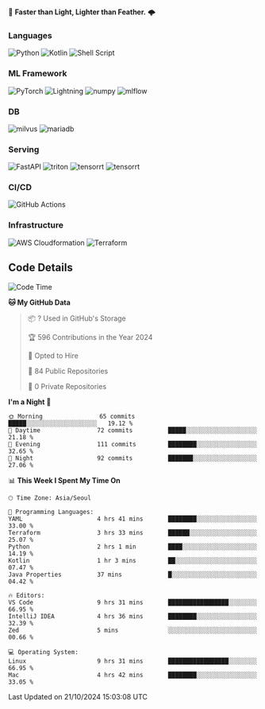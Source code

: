 :rocket: **Faster than Light, Lighter than Feather.** 🌩️

### Languages
![Python](https://img.shields.io/badge/python-3670A0?style=for-the-badge&logo=python&logoColor=ffdd54) ![Kotlin](https://img.shields.io/badge/kotlin-%237F52FF.svg?style=for-the-badge&logo=kotlin&logoColor=white) ![Shell Script](https://img.shields.io/badge/shell_script-%23121011.svg?style=for-the-badge&logo=gnu-bash&logoColor=white)


### ML Framework
<img alt="PyTorch" src ="https://img.shields.io/badge/PyTorch-EE4C2C.svg?&style=for-the-badge&logo=PyTorch&logoColor=white"/> ![Lightning](https://img.shields.io/badge/lightning-792EE5.svg?style=for-the-badge&logo=lightning&logoColor=white) <img alt="numpy" src ="https://img.shields.io/badge/NumPy-013243.svg?&style=for-the-badge&logo=NumPy&logoColor=white"/> ![mlflow](https://img.shields.io/badge/mlflow-%23d9ead3.svg?style=for-the-badge&logo=numpy&logoColor=blue) 

### DB
<img alt="milvus" src ="https://img.shields.io/badge/milvus-00A1EA.svg?&style=for-the-badge&logo=milvus&logoColor=white"/> <img alt="mariadb" src ="https://img.shields.io/badge/mariadb-003545.svg?&style=for-the-badge&logo=mariadb&logoColor=white"/>


### Serving
<img alt="FastAPI" src ="https://img.shields.io/badge/FastAPI-3E8E84.svg?&style=for-the-badge&logo=FastAPI&logoColor=white"/> <img alt="triton" src ="https://img.shields.io/badge/triton-76B900.svg?&style=for-the-badge&logo=nvidia&logoColor=white"/> <img alt="tensorrt" src ="https://img.shields.io/badge/Onnx-005CED.svg?&style=for-the-badge&logo=onnx&logoColor=white"/> ![tensorrt](https://img.shields.io/badge/tensorrt-000000.svg?style=for-the-badge&logo=nVIDIA&logoColor=green)

### CI/CD
![GitHub Actions](https://img.shields.io/badge/github%20actions-%232671E5.svg?style=for-the-badge&logo=githubactions&logoColor=white) 

### Infrastructure
![AWS Cloudformation](https://img.shields.io/badge/AWS_Cloudformation-%23FF9900.svg?style=for-the-badge&logo=amazonwebservices&logoColor=white) ![Terraform](https://img.shields.io/badge/terraform-%235835CC.svg?style=for-the-badge&logo=terraform&logoColor=white)



## Code Details

<!--START_SECTION:waka-->
![Code Time](http://img.shields.io/badge/Code%20Time-560%20hrs%2031%20mins-blue)

**🐱 My GitHub Data** 

> 📦 ? Used in GitHub's Storage 
 > 
> 🏆 596 Contributions in the Year 2024
 > 
> 💼 Opted to Hire
 > 
> 📜 84 Public Repositories 
 > 
> 🔑 0 Private Repositories 
 > 
**I'm a Night 🦉** 

```text
🌞 Morning                65 commits          █████░░░░░░░░░░░░░░░░░░░░   19.12 % 
🌆 Daytime                72 commits          █████░░░░░░░░░░░░░░░░░░░░   21.18 % 
🌃 Evening                111 commits         ████████░░░░░░░░░░░░░░░░░   32.65 % 
🌙 Night                  92 commits          ███████░░░░░░░░░░░░░░░░░░   27.06 % 
```


📊 **This Week I Spent My Time On** 

```text
🕑︎ Time Zone: Asia/Seoul

💬 Programming Languages: 
YAML                     4 hrs 41 mins       ████████░░░░░░░░░░░░░░░░░   33.00 % 
Terraform                3 hrs 33 mins       ██████░░░░░░░░░░░░░░░░░░░   25.07 % 
Python                   2 hrs 1 min         ████░░░░░░░░░░░░░░░░░░░░░   14.19 % 
Kotlin                   1 hr 3 mins         ██░░░░░░░░░░░░░░░░░░░░░░░   07.47 % 
Java Properties          37 mins             █░░░░░░░░░░░░░░░░░░░░░░░░   04.42 % 

🔥 Editors: 
VS Code                  9 hrs 31 mins       █████████████████░░░░░░░░   66.95 % 
IntelliJ IDEA            4 hrs 36 mins       ████████░░░░░░░░░░░░░░░░░   32.39 % 
Zed                      5 mins              ░░░░░░░░░░░░░░░░░░░░░░░░░   00.66 % 

💻 Operating System: 
Linux                    9 hrs 31 mins       █████████████████░░░░░░░░   66.95 % 
Mac                      4 hrs 42 mins       ████████░░░░░░░░░░░░░░░░░   33.05 % 
```


 Last Updated on 21/10/2024 15:03:08 UTC
<!--END_SECTION:waka-->
